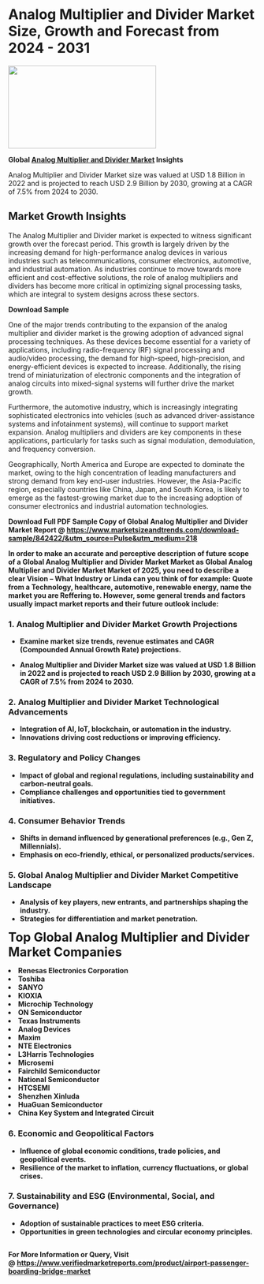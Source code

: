 <H1>Analog Multiplier and Divider Market Size, Growth and Forecast from 2024 - 2031</H1><img class="aligncenter size-medium wp-image-584254" src="https://thirdeyenews.in/wp-content/uploads/2024/09/Global-Market-Research-300x168.jpeg" alt="" width="300" height="168" /><p><strong>Global&nbsp;<a href="https://www.marketsizeandtrends.com/download-sample/842422/&amp;utm_source=Pulse&amp;utm_medium=218">Analog Multiplier and Divider Market</a> Insights</strong></p><p>Analog Multiplier and Divider Market size was valued at USD 1.8 Billion in 2022 and is projected to reach USD 2.9 Billion by 2030, growing at a CAGR of 7.5% from 2024 to 2030.</p><p><h2>Market Growth Insights</h2> <p>The Analog Multiplier and Divider market is expected to witness significant growth over the forecast period. This growth is largely driven by the increasing demand for high-performance analog devices in various industries such as telecommunications, consumer electronics, automotive, and industrial automation. As industries continue to move towards more efficient and cost-effective solutions, the role of analog multipliers and dividers has become more critical in optimizing signal processing tasks, which are integral to system designs across these sectors.</p> <p><strong>Download Sample</strong></p> <p>One of the major trends contributing to the expansion of the analog multiplier and divider market is the growing adoption of advanced signal processing techniques. As these devices become essential for a variety of applications, including radio-frequency (RF) signal processing and audio/video processing, the demand for high-speed, high-precision, and energy-efficient devices is expected to increase. Additionally, the rising trend of miniaturization of electronic components and the integration of analog circuits into mixed-signal systems will further drive the market growth.</p> <p>Furthermore, the automotive industry, which is increasingly integrating sophisticated electronics into vehicles (such as advanced driver-assistance systems and infotainment systems), will continue to support market expansion. Analog multipliers and dividers are key components in these applications, particularly for tasks such as signal modulation, demodulation, and frequency conversion.</p> <p>Geographically, North America and Europe are expected to dominate the market, owing to the high concentration of leading manufacturers and strong demand from key end-user industries. However, the Asia-Pacific region, especially countries like China, Japan, and South Korea, is likely to emerge as the fastest-growing market due to the increasing adoption of consumer electronics and industrial automation technologies.</p> <p><strong></p><p><span class=""><strong>Download Full PDF Sample Copy of Global Analog Multiplier and Divider Market Report</strong> @ <a href="https://www.marketsizeandtrends.com/download-sample/842422/&amp;utm_source=Pulse&amp;utm_medium=218" target="_blank">https://www.marketsizeandtrends.com/download-sample/842422/&amp;utm_source=Pulse&amp;utm_medium=218</a></span></p><p>In order to make an accurate and perceptive description of future scope of a Global&nbsp;Analog Multiplier and Divider Market Market as Global&nbsp;Analog Multiplier and Divider Market Market of 2025, you need to describe a clear Vision &ndash; What Industry or Linda can you think of for example: Quote from a Technology, healthcare, automotive, renewable energy, name the market you are Reffering to. However, some general trends and factors usually impact market reports and their future outlook include:</p><h3>1.&nbsp;<strong>Analog Multiplier and Divider Market Growth Projections</strong></h3><ul><li>Examine market size trends, revenue estimates and CAGR (Compounded Annual Growth Rate) projections.</li><li><p>Analog Multiplier and Divider Market size was valued at USD 1.8 Billion in 2022 and is projected to reach USD 2.9 Billion by 2030, growing at a CAGR of 7.5% from 2024 to 2030.</p></li></ul><h3>2.&nbsp;<strong>Analog Multiplier and Divider Market Technological Advancements</strong></h3><ul><li>Integration of AI, IoT, blockchain, or automation in the industry.</li><li>Innovations driving cost reductions or improving efficiency.</li></ul><h3>3.&nbsp;<strong>Regulatory and Policy Changes</strong></h3><ul><li>Impact of global and regional regulations, including sustainability and carbon-neutral goals.</li><li>Compliance challenges and opportunities tied to government initiatives.</li></ul><h3>4.&nbsp;<strong>Consumer Behavior Trends</strong></h3><ul><li>Shifts in demand influenced by generational preferences (e.g., Gen Z, Millennials).</li><li>Emphasis on eco-friendly, ethical, or personalized products/services.</li></ul><h3>5.&nbsp;<strong>Global Analog Multiplier and Divider Market Competitive Landscape</strong></h3><ul><li>Analysis of key players, new entrants, and partnerships shaping the industry.</li><li>Strategies for differentiation and market penetration.</li></ul><p data-pm-slice="1 1 []"><span style="color: inherit; font-family: inherit; font-size: 25px;">Top Global Analog Multiplier and Divider Market Companies</span></p><div class="" data-test-id=""><p><li>Renesas Electronics Corporation</li><li> Toshiba</li><li> SANYO</li><li> KIOXIA</li><li> Microchip Technology</li><li> ON Semiconductor</li><li> Texas Instruments</li><li> Analog Devices</li><li> Maxim</li><li> NTE Electronics</li><li> L3Harris Technologies</li><li> Microsemi</li><li> Fairchild Semiconductor</li><li> National Semiconductor</li><li> HTCSEMI</li><li> Shenzhen Xinluda</li><li> HuaGuan Semiconductor</li><li> China Key System and Integrated Circuit</li></p></div><h3>6.&nbsp;<strong>Economic and Geopolitical Factors</strong></h3><ul><li>Influence of global economic conditions, trade policies, and geopolitical events.</li><li>Resilience of the market to inflation, currency fluctuations, or global crises.</li></ul><h3>7.&nbsp;<strong>Sustainability and ESG (Environmental, Social, and Governance)</strong></h3><ul><li>Adoption of sustainable practices to meet ESG criteria.</li><li>Opportunities in green technologies and circular economy principles.</li></ul><h2><strong style="font-size: 14px;">For More Information or Query, Visit @&nbsp;</strong><a style="background-color: #ffffff; font-size: 14px;" href="https://www.marketsizeandtrends.com/report/analog-multiplier-and-divider-market/" target="_blank">https://www.verifiedmarketreports.com/product/airport-passenger-boarding-bridge-market</a></h2>
